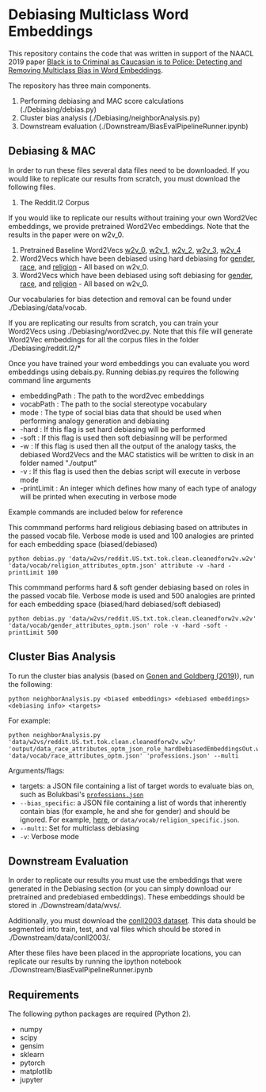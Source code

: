 # Debiasing Multiclass Word Embeddings

This repository contains the code that was written in support of the NAACL 2019 paper [Black is to Criminal as Caucasian is to Police:
Detecting and Removing Multiclass Bias in Word Embeddings](https://arxiv.org/abs/1904.04047).

The repository has three main components. 
1. Performing debiasing and MAC score calculations (./Debiasing/debias.py)
2. Cluster bias analysis (./Debiasing/neighborAnalysis.py)
3. Downstream evaluation (./Downstream/BiasEvalPipelineRunner.ipynb)

## Debiasing & MAC

In order to run these files several data files need to be downloaded. 
If you would like to replicate our results from scratch, you must download the following files.
1. The Reddit.l2 Corpus

If you would like to replicate our results without training your own Word2Vec embeddings, we provide pretrained Word2Vec embeddings. Note that the results in the paper were on w2v_0.
1. Pretrained Baseline Word2Vecs [w2v_0](https://drive.google.com/file/d/1IJdGfnKNaBLHP9hk0Ns7kReQwo_jR1xx/view?usp=sharing), [w2v_1](https://drive.google.com/file/d/1gDXFBFcOJuRTrTveBYnW5vH0uSSATwp_/view?usp=sharing), [w2v_2](https://drive.google.com/file/d/102grp_w69V91OuLIgY9aEXWbjEWAx3qD/view?usp=sharing), [w2v_3](https://drive.google.com/file/d/1IO6gucgEVxxzNPKrdARO6KDYbBBIwBjM/view?usp=sharing), [w2v_4](https://drive.google.com/file/d/1IhdRfHg373OYP_c-wsxEddxWIRpIlpNH/view?usp=sharing) 
2. Word2Vecs which have been debiased using hard debiasing for [gender](https://drive.google.com/file/d/1tXlYtN6C-S-8KTfn5nYZ4KpDOGi6ngCA/view?usp=sharing), [race](https://drive.google.com/file/d/1OM-WyNAg7JZg4GR3pm68kGLGrRLXKeOT/view?usp=sharing), and [religion](https://drive.google.com/file/d/1y5l2M_JdfCCNn3Hm16c_52MnoGJ6BCn7/view?usp=sharing) - All based on w2v_0. 
3. Word2Vecs which have been debiased using soft debiasing for [gender](https://drive.google.com/file/d/1JAGTYfH9I0pZ-UA8BdJq-AmswaXovRuM/view?usp=sharing), [race](https://drive.google.com/file/d/1-2JYInfa4vYqqniqMHTmeVCR0h3dgQ2T/view?usp=sharing), and [religion](https://drive.google.com/file/d/11g5u1S8TW6S7hELlM9-MIBrPbsqobqaq/view?usp=sharing) - All based on w2v_0.

Our vocabularies for bias detection and removal can be found under ./Debiasing/data/vocab.

If you are replicating our results from scratch, you can train your Word2Vecs using ./Debiasing/word2vec.py. Note that this file will generate Word2Vec embeddings for all the corpus files in the folder ./Debiasing/reddit.l2/*

Once you have trained your word embeddings you can evaluate you word embeddings using debais.py. Running debias.py requires the following command line arguments
* embeddingPath : The path to the word2vec embeddings
* vocabPath : The path to the social stereotype vocabulary
* mode : The type of social bias data that should be used when performing analogy generation and debiasing
* -hard : If this flag is set hard debiasing will be performed
* -soft : If this flag is used then soft debiasinng will be performed
* -w : If this flag is used then all the output of the analogy tasks, the debiased Word2Vecs and the MAC statistics will be written to disk in an folder named "./output"
* -v : If this flag is used then the debias script will execute in verbose mode
* -printLimit : An integer which defines how many of each type of analogy will be printed when executing in verbose mode

Example commands are included below for reference

This commmand performs hard religious debiasing based on attributes in the passed vocab file. Verbose mode is used and 100 analogies are printed for each embedding space (biased/debiased)
```
python debias.py 'data/w2vs/reddit.US.txt.tok.clean.cleanedforw2v.w2v' 'data/vocab/religion_attributes_optm.json' attribute -v -hard -printLimit 100
```
This commmand performs hard & soft gender debiasing based on roles in the passed vocab file. Verbose mode is used and 500 analogies are printed for each embedding space (biased/hard debiased/soft debiased)
```
python debias.py 'data/w2vs/reddit.US.txt.tok.clean.cleanedforw2v.w2v' 'data/vocab/gender_attributes_optm.json' role -v -hard -soft -printLimit 500
```

## Cluster Bias Analysis
To run the cluster bias analysis (based on [Gonen and Goldberg (2019)](https://arxiv.org/pdf/1903.03862.pdf)), run the following:
```
python neighborAnalysis.py <biased embeddings> <debiased embeddings> <debiasing info> <targets>
```

For example:
```
python neighborAnalysis.py 'data/w2vs/reddit.US.txt.tok.clean.cleanedforw2v.w2v' 'output/data_race_attributes_optm_json_role_hardDebiasedEmbeddingsOut.w2v' 'data/vocab/race_attributes_optm.json' 'professions.json' --multi
```
Arguments/flags:
- targets: a JSON file containing a list of target words to evaluate bias on, such as Bolukbasi's [`professions.json`](https://github.com/tolga-b/debiaswe/blob/master/data/professions.json)
- `--bias_specific`: a JSON file containing a list of words that inherently contain bias (for example, he and she for gender) and should be ignored. For example, [here](https://github.com/tolga-b/debiaswe/blob/master/data/gender_specific_full.json]), or `data/vocab/religion_specific.json`.
- `--multi`: Set for multiclass debiasing
- `-v`: Verbose mode

## Downstream Evaluation
In order to replicate our results you must use the embeddings that were generated in the Debiasing section (or you can simply download our pretrained and predebiased embeddings). These embeddings should be stored in ./Downstream/data/wvs/. 

Additionally, you must download the [conll2003 dataset](https://www.clips.uantwerpen.be/conll2003/ner/). This data should be segmented into train, test, and val files which should be stored in ./Downstream/data/conll2003/. 

After these files have been placed in the appropriate locations, you can replicate our results by running the ipython notebook ./Downstream/BiasEvalPipelineRunner.ipynb

## Requirements
The following python packages are required (Python 2).
* numpy
* scipy
* gensim
* sklearn
* pytorch
* matplotlib
* jupyter
